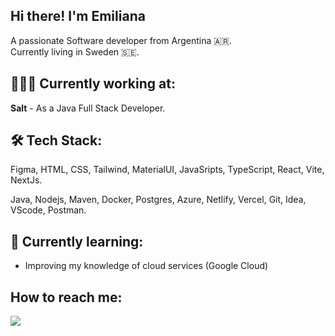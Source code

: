 ## Hi there! I'm Emiliana

A passionate Software developer from Argentina 🇦🇷.
<br>
Currently living in Sweden 🇸🇪.

## 👩🏻‍💻 Currently working at:
**Salt** - As a Java Full Stack Developer.

## 🛠 Tech Stack:

Figma, HTML, CSS, Tailwind, MaterialUI, JavaSripts, TypeScript, React, Vite, NextJs.

Java, Nodejs, Maven, Docker, Postgres, Azure, Netlify, Vercel, Git, Idea, VScode, Postman.

## 🌱 Currently learning:
- Improving my knowledge of cloud services (Google Cloud)

## How to reach me:
<div align="left"> 
  <a href="https://www.linkedin.com/in/emiliana-e-971b26202/" target="_blank">
    <img src="https://img.shields.io/badge/LinkedIn-0077B5?style=for-the-badge&logo=linkedin&logoColor=white"/>
  </a>
</div>


